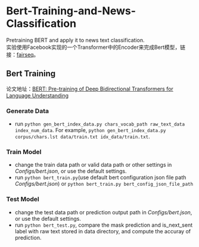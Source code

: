 # Bert-Training-and-News-Classification
Pretraining BERT and apply it to news text classification.  
实验使用Facebook实现的一个Transformer中的Encoder来完成Bert模型，链接：[fairseq](https://github.com/pytorch/fairseq)。

## Bert Training
论文地址：[BERT: Pre-training of Deep Bidirectional Transformers for Language Understanding](https://arxiv.org/abs/1810.04805)

### Generate Data
* run `python gen_bert_index_data.py chars_vocab_path raw_text_data index_num_data`.  For example, `python gen_bert_index_data.py corpus/chars.lst data/train.txt idx_data/train.txt`.

### Train Model
* change the train data path or valid data path or other settings in *Configs/bert.json*, or use the default settings.
* run `python bert_train.py`(use default bert configuration json file path *Configs/bert.json*) or `python bert_train.py bert_config_json_file_path`

### Test Model
* change the test data path or prediction output path in *Configs/bert.json*, or use the default settings.
* run `python bert_test.py`, compare the mask prediction and is_next_sent label with raw text stored in data directory, and compute the accuray of prediction.

